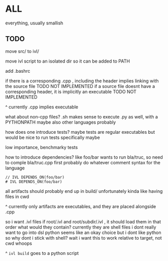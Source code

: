 # ALL
everything, usually smallish



## TODO

move src/ to ivl/

move ivl script to an isolated dir so it can be added to PATH

add .bashrc


if there is a corresponding .cpp , including the header implies linking with the source file TODO NOT IMPLEMENTED
if a source file doesnt have a corresponding header, it is implicitly an executable TODO NOT IMPLEMENTED

^ currently .cpp implies executable

what about non-cpp files?
.sh makes sense to execute
.py as well, with a PYTHONPATH maybe
also other languages probably


how does one introduce tests?
maybe tests are regular executables
but would be nice to run tests specifically maybe

low importance, benchmarky tests

how to introduce dependencies?
like foo/bar wants to run bla/truc, so need to comple bla/truc.cpp first
probably do whatever comment syntax for the language
```
// IVL DEPENDS_ON(foo/bar)
# IVL DEPENDS_ON(foo/bar)
```

all artifacts should probably end up in build/
unfortunately
kinda like having files in cwd

^ currently only artifacts are executables, and they are placed alongside .cpp

so i want .ivl files
if root/.ivl and root/subdir/.ivl , it should load them in that order
what would they contain?
currently they are shell files
i dont really want to go into dsl
python seems like an okay choice
but i dont like python
so why dont i stick with shell?
wait
i want this to work relative to target, not cwd
whoops

^ `ivl build` goes to a python script